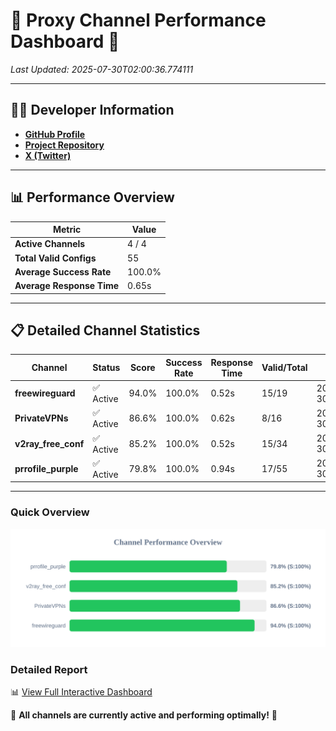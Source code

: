 # 🌟 Proxy Channel Performance Dashboard 🌟

_Last Updated: 2025-07-30T02:00:36.774111_

---

## 👩‍💻 Developer Information

- **[GitHub Profile](https://github.com/4n0nymou3)**  
- **[Project Repository](https://github.com/4n0nymou3/multi-proxy-config-fetcher)**  
- **[X (Twitter)](https://x.com/4n0nymou3)**  

---

## 📊 Performance Overview

| Metric                | Value       |
|-----------------------|-------------|
| **Active Channels**   | 4 / 4       |
| **Total Valid Configs** | 55          |
| **Average Success Rate** | 100.0%      |
| **Average Response Time** | 0.65s       |

---

## 📋 Detailed Channel Statistics

| Channel          | Status     | Score  | Success Rate | Response Time | Valid/Total | Last Success               |
|------------------|------------|--------|--------------|---------------|-------------|----------------------------|
| **freewireguard**  | ✅ Active  | 94.0%  | 100.0% | 0.52s         | 15/19       | 2025-07-30T02:00:36.772162 |
| **PrivateVPNs**  | ✅ Active  | 86.6%  | 100.0% | 0.62s         | 8/16       | 2025-07-30T02:00:36.223929 |
| **v2ray_free_conf**  | ✅ Active  | 85.2%  | 100.0% | 0.52s         | 15/34       | 2025-07-30T02:00:35.565353 |
| **prrofile_purple**  | ✅ Active  | 79.8%  | 100.0% | 0.94s         | 17/55       | 2025-07-30T02:00:34.974965 |

---

### Quick Overview
<div align="center">
  <a href="https://raw.githubusercontent.com/nullluser/NullRepo/refs/heads/main/assets/channel_stats_chart.svg">
    <img src="https://raw.githubusercontent.com/nullluser/NullRepo/refs/heads/main/assets/channel_stats_chart.svg" alt="Source Performance Statistics" width="800">
  </a>
</div>

### Detailed Report
📊 [View Full Interactive Dashboard](https://htmlpreview.github.io/?https://github.com/nullluser/NullRepo/blob/main/assets/performance_report.html)

🎉 **All channels are currently active and performing optimally!** 🎉
